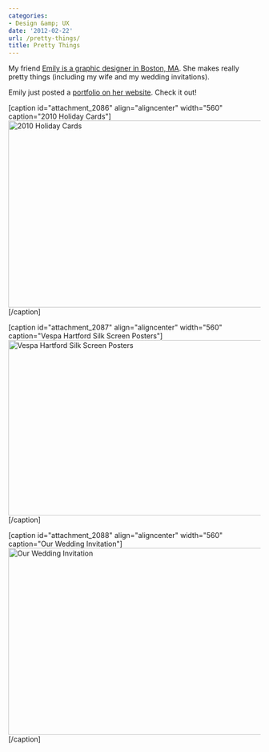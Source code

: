 ```yaml
---
categories:
- Design &amp; UX
date: '2012-02-22'
url: /pretty-things/
title: Pretty Things
---
```


My friend <a href="http://15strawberrylane.com/">Emily is a graphic designer in Boston, MA</a>. She makes really pretty things (including my wife and my wedding invitations).

Emily just posted a <a href="http://15strawberrylane.com/portfolio">portfolio on her website</a>. Check it out!

[caption id="attachment_2086" align="aligncenter" width="560" caption="2010 Holiday Cards"]<img src="https://gomakethings.com/wp-content/uploads/2012/02/720-holiday-card.jpg" alt="2010 Holiday Cards" title="720-holiday-card" width="560" height="373" class="size-full wp-image-2086" />[/caption]

[caption id="attachment_2087" align="aligncenter" width="560" caption="Vespa Hartford Silk Screen Posters"]<img src="https://gomakethings.com/wp-content/uploads/2012/02/720-Vespa-1.jpg" alt="Vespa Hartford Silk Screen Posters" title="720-Vespa-1" width="560" height="350" class="size-full wp-image-2087" />[/caption]

[caption id="attachment_2088" align="aligncenter" width="560" caption="Our Wedding Invitation"]<img src="https://gomakethings.com/wp-content/uploads/2012/02/720-wedding-detail.jpg" alt="Our Wedding Invitation" title="720-wedding-detail" width="560" height="373" class="size-full wp-image-2088" />[/caption]